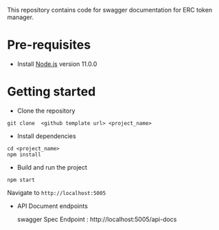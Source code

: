 This repository contains code for swagger documentation for ERC token manager.



# Pre-requisites

- Install [Node.js](https://nodejs.org/en/) version 11.0.0

# Getting started
- Clone the repository
```
git clone  <github template url> <project_name>
```
- Install dependencies
```
cd <project_name>
npm install
```
- Build and run the project
```
npm start
```
Navigate to `http://localhost:5005`

- API Document endpoints

  swagger Spec Endpoint : http://localhost:5005/api-docs
